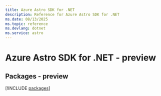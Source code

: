 ```yaml
---
title: Azure Astro SDK for .NET
description: Reference for Azure Astro SDK for .NET
ms.date: 08/13/2025
ms.topic: reference
ms.devlang: dotnet
ms.service: astro
---
```

# Azure Astro SDK for .NET - preview
## Packages - preview
[!INCLUDE [packages](astro-index.md)]